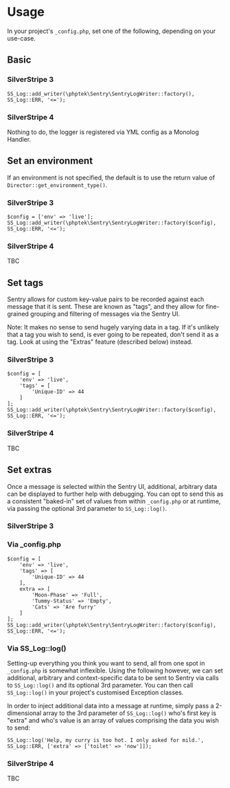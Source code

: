 # Usage

In your project's `_config.php`, set one of the following, depending on your use-case.

## Basic

### SilverStripe 3

    SS_Log::add_writer(\phptek\Sentry\SentryLogWriter::factory(), SS_Log::ERR, '<=');

### SilverStripe 4

Nothing to do, the logger is registered via YML config as a Monolog Handler.

## Set an environment

If an environment is not specified, the default is to use the return value of `Director::get_environment_type()`.

### SilverStripe 3

    $config = ['env' => 'live'];
    SS_Log::add_writer(\phptek\Sentry\SentryLogWriter::factory($config), SS_Log::ERR, '<=');

### SilverStripe 4

TBC

## Set tags

Sentry allows for custom key-value pairs to be recorded against each message that it is sent.
These are known as "tags", and they allow for fine-grained grouping and filtering of messages via the Sentry UI.

Note: It makes no sense to send hugely varying data in a tag. If it's unlikely that a tag you
wish to send, is ever going to be repeated, don't send it as a tag. Look at using the "Extras" feature (described below)
instead.

### SilverStripe 3

    $config = [
        'env' => 'live',
        'tags' = [
            'Unique-ID' => 44
        ]
    ];
    SS_Log::add_writer(\phptek\Sentry\SentryLogWriter::factory($config), SS_Log::ERR, '<=');

### SilverStripe 4

TBC

## Set extras

Once a message is selected within the Sentry UI, additional, arbitrary data can be displayed 
to further help with debugging. You can opt to send this as a consistent "baked-in" set of values
from within `_config.php` or at runtime, via passing the optional 3rd parameter to `SS_Log::log()`.

### SilverStripe 3

### Via _config.php

    $config = [
        'env' => 'live',
        'tags' => [
            'Unique-ID' => 44
        ],
        extra => [
            'Moon-Phase' => 'Full',
            'Tummy-Status' => 'Empty',
            'Cats' => 'Are furry'
        ]
    ];
    SS_Log::add_writer(\phptek\Sentry\SentryLogWriter::factory($config), SS_Log::ERR, '<=');

### Via SS_Log::log()

Setting-up everything you think you want to send, all from one spot in `_config.php` is somewhat inflexible. Using the following however,
we can set additional, arbitrary and context-specific data to be sent to Sentry via calls to `SS_Log::log()` and its optional
3rd parameter. You can then call `SS_Log::log()` in your project's customised Exception classes.

In order to inject additional data into a message at runtime, simply pass a 2-dimensional array
to the 3rd parameter of `SS_Log::log()` who's first key is "extra" and who's value is an array of values
comprising the data you wish to send:

    SS_Log::log('Help, my curry is too hot. I only asked for mild.', SS_Log::ERR, ['extra' => ['toilet' => 'now']]);

### SilverStripe 4

TBC